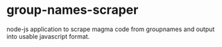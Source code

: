 # group-names-scraper
node-js application to scrape magma code from groupnames and output into usable javascript format.
